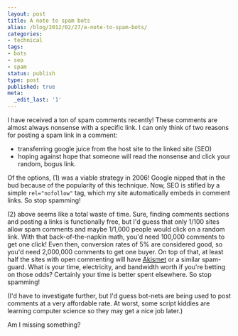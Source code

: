 ```yaml
---
layout: post
title: A note to spam bots
alias: /blog/2012/02/27/a-note-to-spam-bots/
categories:
- technical
tags:
- bots
- seo
- spam
status: publish
type: post
published: true
meta:
  _edit_last: '1'
---
```

I have received a ton of spam comments recently! These comments are almost always nonsense with a specific link. I can only think of two reasons for posting a spam link in a comment:

 * transferring google juice from the host site to the linked site (SEO)
 * hoping against hope that someone will read the nonsense and click your random, bogus link.

Of the options, (1) was a viable strategy in 2006! Google nipped that in the bud because of the popularity of this technique. Now, SEO is stifled by a simple <code>rel="nofollow"</code> tag, which my site automatically embeds in comment links. So stop spamming!

(2) above seems like a total waste of time. Sure, finding comments sections and posting a links is functionally free, but I'd guess that only 1/100 sites allow spam comments and maybe 1/1,000 people would click on a random link. With that back-of-the-napkin math, you'd need 100,000 comments to get one click! Even then, conversion rates of 5% are considered good, so you'd need 2,000,000 comments to get one buyer. On top of that, at least half the sites with open commenting will have <a href="http://akismet.com/" title="Akismet">Akismet</a> or a similar spam-guard. What is your time, electricity, and bandwidth worth if you're betting on those odds? Certainly your time is better spent elsewhere. So stop spamming!

(I'd have to investigate further, but I'd guess bot-nets are being used to post comments at a very affordable rate. At worst, some script kiddies are learning computer science so they may get a nice job later.)

Am I missing something?
